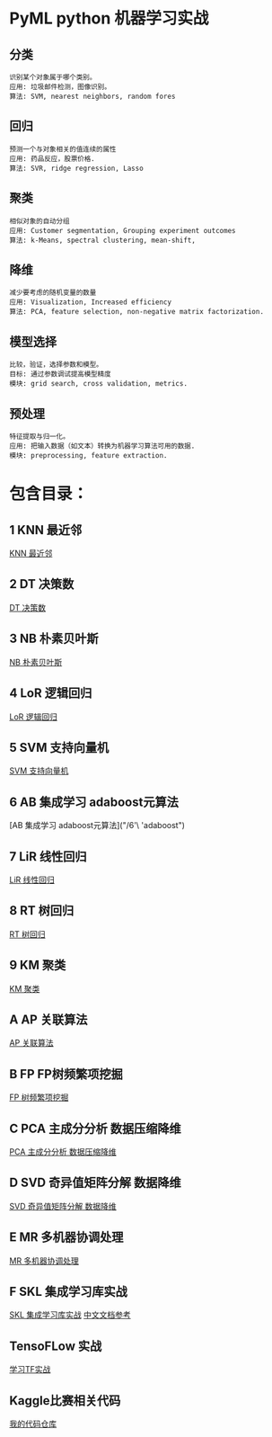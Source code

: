 # PyML python 机器学习实战
## 分类
    识别某个对象属于哪个类别。
    应用: 垃圾邮件检测，图像识别。
    算法: SVM, nearest neighbors, random fores

## 回归
    预测一个与对象相关的值连续的属性
    应用: 药品反应，股票价格.
    算法: SVR, ridge regression, Lasso
## 聚类
    相似对象的自动分组
    应用: Customer segmentation, Grouping experiment outcomes
    算法: k-Means, spectral clustering, mean-shift,

## 降维
    减少要考虑的随机变量的数量
    应用: Visualization, Increased efficiency
    算法: PCA, feature selection, non-negative matrix factorization.

## 模型选择
    比较，验证，选择参数和模型。
    目标: 通过参数调试提高模型精度
    模块: grid search, cross validation, metrics.

## 预处理
    特征提取与归一化。
    应用: 把输入数据（如文本）转换为机器学习算法可用的数据.
    模块: preprocessing, feature extraction.


# 包含目录：

## 1 KNN 最近邻
[KNN 最近邻](/1knn)

## 2 DT  决策数
[DT 决策数](/2Dectree)

## 3 NB  朴素贝叶斯
[NB 朴素贝叶斯](/3naiveBayes)

## 4 LoR 逻辑回归
[LoR 逻辑回归](/4LogissticRe)

## 5 SVM 支持向量机 
[SVM 支持向量机](/5svm)

## 6 AB  集成学习 adaboost元算法
[AB  集成学习 adaboost元算法]("/6'\ 'adaboost")

## 7 LiR 线性回归
[LiR 线性回归](/7LInearRe)

## 8 RT  树回归
[RT  树回归](/8RegressionTree)

## 9 KM  聚类
[KM  聚类](/9Kmeans)

## A AP  关联算法
[AP  关联算法](/10apriori)

## B FP  FP树频繁项挖掘
[FP 树频繁项挖掘](/11FPaprior)

## C PCA 主成分分析 数据压缩降维
[PCA 主成分分析 数据压缩降维](/12Pca)

## D SVD 奇异值矩阵分解 数据降维
[SVD 奇异值矩阵分解 数据降维](/13Svd)

## E MR  多机器协调处理
[MR  多机器协调处理](/14MapReduce)

## F SKL 集成学习库实战
[SKL 集成学习库实战](/sklearn)
[中文文档参考](https://github.com/Ewenwan/scikit-learn-doc-cn)

## TensoFLow 实战
[学习TF实战](https://github.com/Ewenwan/Learn_TensorFLow)

## Kaggle比赛相关代码
[我的代码仓库](https://github.com/Ewenwan/Kaggle)

